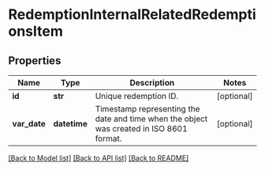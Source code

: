 # RedemptionInternalRelatedRedemptionsItem


## Properties
Name | Type | Description | Notes
------------ | ------------- | ------------- | -------------
**id** | **str** | Unique redemption ID. | [optional] 
**var_date** | **datetime** | Timestamp representing the date and time when the object was created in ISO 8601 format. | [optional] 

[[Back to Model list]](../README.md#documentation-for-models) [[Back to API list]](../README.md#documentation-for-api-endpoints) [[Back to README]](../README.md)


